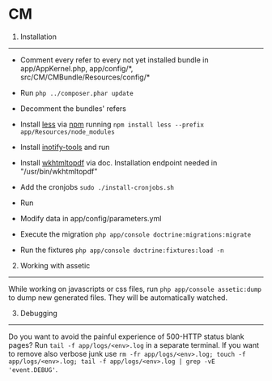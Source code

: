 **CM**
======

1) Installation
---------------

  * Comment every refer to every not yet installed bundle in app/AppKernel.php, app/config/\*, src/CM/CMBundle/Resources/config/\*

  * Run `php ../composer.phar update`

  * Decomment the bundles' refers

  * Install [less][1] via [npm][2] running `npm install less --prefix app/Resources/node_modules`

  * Install [inotify-tools][3] and run

  * Install [wkhtmltopdf][3] via doc. Installation endpoint needed in "/usr/bin/wkhtmltopdf"

  * Add the cronjobs `sudo ./install-cronjobs.sh`

  * Run

  * Modify data in app/config/parameters.yml

  * Execute the migration `php app/console doctrine:migrations:migrate`

  * Run the fixtures `php app/console doctrine:fixtures:load -n`

2) Working with assetic
-----------------------

While working on javascripts or css files, run `php app/console assetic:dump` to dump new generated files. They will be automatically watched.

3) Debugging
------------

Do you want to avoid the painful experience of 500-HTTP status blank pages? Run `tail -f app/logs/<env>.log` in a separate terminal.
If you want to remove also verbose junk use `rm -fr app/logs/<env>.log; touch -f app/logs/<env>.log; tail -f app/logs/<env>.log | grep -vE 'event.DEBUG'`.

[1]: http://lesscss.org/
[2]: http://nodejs.org/
[3]: https://github.com/rvoicilas/inotify-tools/wiki
[4]: https://code.google.com/p/wkhtmltopdf/
